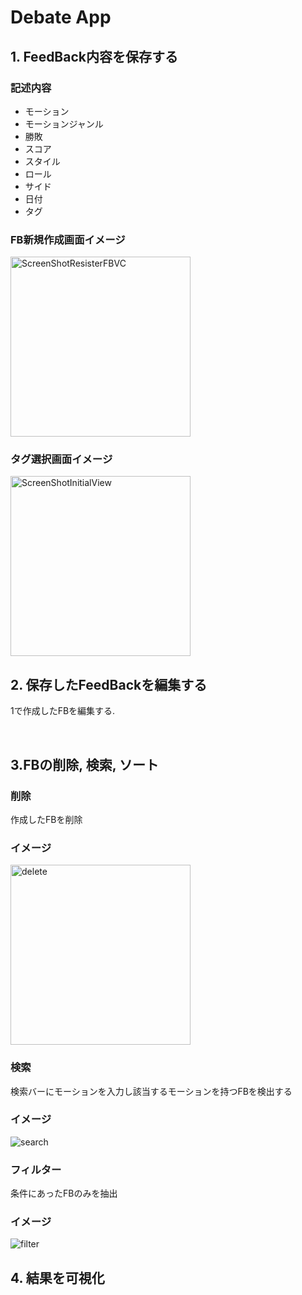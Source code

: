 # Debate App

## 1. FeedBack内容を保存する

### 記述内容
- モーション
- モーションジャンル
- 勝敗
- スコア
- スタイル
- ロール
- サイド
- 日付
- タグ

### FB新規作成画面イメージ
<img width="288" alt="ScreenShotResisterFBVC" src="https://user-images.githubusercontent.com/48078934/87674537-15606880-c7b1-11ea-8d88-e91ddce95b2e.png">


### タグ選択画面イメージ

<img width="288" alt="ScreenShotInitialView" src="https://user-images.githubusercontent.com/48078934/87678280-b5b88c00-c7b5-11ea-9492-69494fcf8ae8.png">

## 2. 保存したFeedBackを編集する

1で作成したFBを編集する.

</br>


## 3.FBの削除, 検索, ソート 

### 削除
作成したFBを削除

### イメージ

<img width="288" alt="delete" src="https://raw.githubusercontent.com/wiki/MasakiSakai0305/DebateApp/images/deleteFB.gif">


### 検索
検索バーにモーションを入力し該当するモーションを持つFBを検出する

### イメージ

![search](https://raw.githubusercontent.com/wiki/MasakiSakai0305/DebateApp/images/searchFB.gif)


### フィルター
条件にあったFBのみを抽出

### イメージ

![filter](https://raw.githubusercontent.com/wiki/MasakiSakai0305/DebateApp/images/filter.gif)



## 4. 結果を可視化

